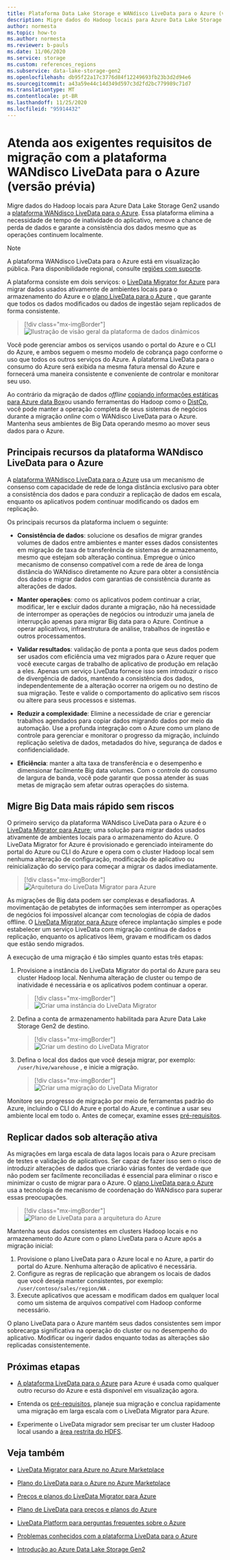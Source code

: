 ```yaml
---
title: Plataforma Data Lake Storage e WANdisco LiveData para o Azure (versão prévia)
description: Migre dados do Hadoop locais para Azure Data Lake Storage Gen2 usando a plataforma WANdisco LiveData para o Azure.
author: normesta
ms.topic: how-to
ms.author: normesta
ms.reviewer: b-pauls
ms.date: 11/06/2020
ms.service: storage
ms.custom: references_regions
ms.subservice: data-lake-storage-gen2
ms.openlocfilehash: db95f22a17c3776d84f12249693fb23b3d2d94e6
ms.sourcegitcommit: a43a59e44c14d349d597c3d2fd2bc779989c71d7
ms.translationtype: MT
ms.contentlocale: pt-BR
ms.lasthandoff: 11/25/2020
ms.locfileid: "95914432"
---
```

# <a name="meet-demanding-migration-requirements-with-wandisco-livedata-platform-for-azure-preview"></a>Atenda aos exigentes requisitos de migração com a plataforma WANdisco LiveData para o Azure (versão prévia)

Migre dados do Hadoop locais para Azure Data Lake Storage Gen2 usando a [plataforma WANdisco LiveData para o Azure](https://docs.wandisco.com/live-data-platform/docs/landing/). Essa plataforma elimina a necessidade de tempo de inatividade do aplicativo, remove a chance de perda de dados e garante a consistência dos dados mesmo que as operações continuem localmente.  

> [!NOTE]
> A plataforma WANdisco LiveData para o Azure está em visualização pública. Para disponibilidade regional, consulte [regiões com suporte](https://docs.wandisco.com/live-data-platform/docs/prereq#supported-regions).

A plataforma consiste em dois serviços: o [LiveData Migrator for Azure](https://www.wandisco.com/products/livedata-migrator-for-azure) para migrar dados usados ativamente de ambientes locais para o armazenamento do Azure e o [plano LiveData para o Azure](https://www.wandisco.com/products/livedata-plane-for-azure) , que garante que todos os dados modificados ou dados de ingestão sejam replicados de forma consistente. 

> [!div class="mx-imgBorder"]
> ![Ilustração de visão geral da plataforma de dados dinâmicos](./media/migrate-gen2-wandisco-live-data-platform/live-data-platform-overview.png)

Você pode gerenciar ambos os serviços usando o portal do Azure e o CLI do Azure, e ambos seguem o mesmo modelo de cobrança pago conforme o uso que todos os outros serviços do Azure. A plataforma LiveData para o consumo do Azure será exibida na mesma fatura mensal do Azure e fornecerá uma maneira consistente e conveniente de controlar e monitorar seu uso.

Ao contrário da migração de dados _offline_ [copiando informações estáticas para Azure data Box](./data-lake-storage-migrate-on-premises-hdfs-cluster.md)ou usando ferramentas do Hadoop como o [DistCp](https://hadoop.apache.org/docs/current/hadoop-distcp/DistCp.html), você pode manter a operação completa de seus sistemas de negócios durante a migração _online_ com o WANdisco LiveData para o Azure. Mantenha seus ambientes de Big Data operando mesmo ao mover seus dados para o Azure.

## <a name="key-features-of-wandisco-livedata-platform-for-azure"></a>Principais recursos da plataforma WANdisco LiveData para o Azure

A [plataforma WANdisco LiveData para o Azure](https://docs.wandisco.com/live-data-platform/docs/landing/) usa um mecanismo de consenso com capacidade de rede de longa distância exclusivo para obter a consistência dos dados e para conduzir a replicação de dados em escala, enquanto os aplicativos podem continuar modificando os dados em replicação.  

Os principais recursos da plataforma incluem o seguinte:

- **Consistência de dados**: solucione os desafios de migrar grandes volumes de dados entre ambientes e manter esses dados consistentes em migração de taxa de transferência de sistemas de armazenamento, mesmo que estejam sob alteração contínua. Empregue o único mecanismo de consenso compatível com a rede de área de longa distância do WANdisco diretamente no Azure para obter a consistência dos dados e migrar dados com garantias de consistência durante as alterações de dados.

- **Manter operações**: como os aplicativos podem continuar a criar, modificar, ler e excluir dados durante a migração, não há necessidade de interromper as operações de negócios ou introduzir uma janela de interrupção apenas para migrar Big data para o Azure. Continue a operar aplicativos, infraestrutura de análise, trabalhos de ingestão e outros processamentos.

- **Validar resultados**: validação de ponta a ponta que seus dados podem ser usados com eficiência uma vez migrados para o Azure requer que você execute cargas de trabalho de aplicativo de produção em relação a eles. Apenas um serviço LiveData fornece isso sem introduzir o risco de divergência de dados, mantendo a consistência dos dados, independentemente de a alteração ocorrer na origem ou no destino de sua migração. Teste e valide o comportamento do aplicativo sem riscos ou altere para seus processos e sistemas.

- **Reduzir a complexidade**: Elimine a necessidade de criar e gerenciar trabalhos agendados para copiar dados migrando dados por meio da automação. Use a profunda integração com o Azure como um plano de controle para gerenciar e monitorar o progresso da migração, incluindo replicação seletiva de dados, metadados do hive, segurança de dados e confidencialidade.

- **Eficiência**: manter a alta taxa de transferência e o desempenho e dimensionar facilmente Big data volumes. Com o controle do consumo de largura de banda, você pode garantir que possa atender às suas metas de migração sem afetar outras operações do sistema.

## <a name="migrate-big-data-faster-without-risk"></a>Migre Big Data mais rápido sem riscos

O primeiro serviço da plataforma WANdisco LiveData para o Azure é o [LiveData Migrator para Azure](https://www.wandisco.com/products/livedata-migrator-for-azure); uma solução para migrar dados usados ativamente de ambientes locais para o armazenamento do Azure. O LiveData Migrator for Azure é provisionado e gerenciado inteiramente do portal do Azure ou CLI do Azure e opera com o cluster Hadoop local sem nenhuma alteração de configuração, modificação de aplicativo ou reinicialização do serviço para começar a migrar os dados imediatamente.

> [!div class="mx-imgBorder"]
> ![Arquitetura do LiveData Migrator para Azure](./media/migrate-gen2-wandisco-live-data-platform/live-data-migrator-architecture.png)

As migrações de Big data podem ser complexas e desafiadoras. A movimentação de petabytes de informações sem interromper as operações de negócios foi impossível alcançar com tecnologias de cópia de dados offline. O [LiveData Migrator para Azure](https://www.wandisco.com/products/livedata-migrator-for-azure) oferece implantação simples e pode estabelecer um serviço LiveData com migração contínua de dados e replicação, enquanto os aplicativos lêem, gravam e modificam os dados que estão sendo migrados.

A execução de uma migração é tão simples quanto estas três etapas:

1. Provisione a instância do LiveData Migrator do portal do Azure para seu cluster Hadoop local. Nenhuma alteração de cluster ou tempo de inatividade é necessária e os aplicativos podem continuar a operar.

   > [!div class="mx-imgBorder"]
   >![Criar uma instância do LiveData Migrator](./media/migrate-gen2-wandisco-live-data-platform/create-live-data-migrator.png)

2. Defina a conta de armazenamento habilitada para Azure Data Lake Storage Gen2 de destino.

   > [!div class="mx-imgBorder"]
   >![Criar um destino do LiveData Migrator](./media/migrate-gen2-wandisco-live-data-platform/create-target.png)

3. Defina o local dos dados que você deseja migrar, por exemplo: `/user/hive/warehouse` , e inicie a migração.

   > [!div class="mx-imgBorder"]
   > ![Criar uma migração do LiveData Migrator](./media/migrate-gen2-wandisco-live-data-platform/create-migration.png)

Monitore seu progresso de migração por meio de ferramentas padrão do Azure, incluindo o CLI do Azure e portal do Azure, e continue a usar seu ambiente local em todo o. Antes de começar, examine esses [pré-requisitos](https://docs.wandisco.com/live-data-platform/docs/prereq/).

## <a name="replicate-data-under-active-change"></a>Replicar dados sob alteração ativa

As migrações em larga escala de data lagos locais para o Azure precisam de testes e validação de aplicativos. Ser capaz de fazer isso sem o risco de introduzir alterações de dados que criarão várias fontes de verdade que não podem ser facilmente reconciliadas é essencial para eliminar o risco e minimizar o custo de migrar para o Azure. O [plano LiveData para o Azure](https://www.wandisco.com/products/livedata-plane-for-azure) usa a tecnologia de mecanismo de coordenação do WANdisco para superar essas preocupações.

> [!div class="mx-imgBorder"]
> ![Plano de LiveData para a arquitetura do Azure](./media/migrate-gen2-wandisco-live-data-platform/live-data-plane-architecture.png)

Mantenha seus dados consistentes em clusters Hadoop locais e no armazenamento do Azure com o plano LiveData para o Azure após a migração inicial:

1. Provisione o plano LiveData para o Azure local e no Azure, a partir do portal do Azure. Nenhuma alteração de aplicativo é necessária.
2. Configure as regras de replicação que abrangem os locais de dados que você deseja manter consistentes, por exemplo: `/user/contoso/sales/region/WA` .
3. Execute aplicativos que acessam e modificam dados em qualquer local como um sistema de arquivos compatível com Hadoop conforme necessário.

O plano LiveData para o Azure mantém seus dados consistentes sem impor sobrecarga significativa na operação do cluster ou no desempenho do aplicativo. Modificar ou ingerir dados enquanto todas as alterações são replicadas consistentemente.

## <a name="next-steps"></a>Próximas etapas

- [A plataforma LiveData para o Azure](https://docs.wandisco.com/live-data-platform/docs/landing/) para Azure é usada como qualquer outro recurso do Azure e está disponível em visualização agora. 

- Entenda os [pré-requisitos](https://docs.wandisco.com/live-data-platform/docs/prereq/), planeje sua migração e conclua rapidamente uma migração em larga escala com o LiveData Migrator para Azure.

- Experimente o LiveData migrador sem precisar ter um cluster Hadoop local usando a [área restrita do HDFS](https://docs.wandisco.com/live-data-platform/docs/create-sandbox-intro/).

## <a name="see-also"></a>Veja também

- [LiveData Migrator para Azure no Azure Marketplace](https://azuremarketplace.microsoft.com/marketplace/apps/wandisco.ldm?tab=Overview)

- [Plano do LiveData para o Azure no Azure Marketplace](https://azuremarketplace.microsoft.com/marketplace/apps/wandisco.ldp?tab=Overview)

- [Preços e planos do LiveData Migrator para Azure](https://azuremarketplace.microsoft.com/marketplace/apps/wandisco.ldm?tab=PlansAndPrice)

- [Plano de LiveData para preços e planos do Azure](https://azuremarketplace.microsoft.com/marketplace/apps/wandisco.ldp?tab=PlansAndPrice) 

- [LiveData Platform para perguntas frequentes sobre o Azure](https://docs.wandisco.com/live-data-platform/docs/faq/)

- [Problemas conhecidos com a plataforma LiveData para o Azure](https://docs.wandisco.com/live-data-platform/docs/known-issues/)

- [Introdução ao Azure Data Lake Storage Gen2](data-lake-storage-introduction.md)